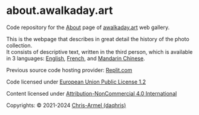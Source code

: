 # about.awalkaday.art
Code repository for the [About](https://about.awalkaday.art) page of [awalkaday.art](https://awalkaday.art) web gallery. 

This is the webpage that describes in great detail the history of the photo collection.   
It consists of descriptive text, written in the third person, which is available in 3 languages: [English](https://about.awalkaday.art/), [French](https://about.awalkaday.art/fr.html), and [Mandarin Chinese](https://about.awalkaday.art/zh.html). 

Previous source code hosting provider: [Replit.com](https://replit.com/@daqhris/about-awalkaday-art#index.html)  

Code licensed under [European Union Public License 1.2](/LICENSE)

Content licensed under [Attribution-NonCommercial 4.0 International](https://creativecommons.org/licenses/by-nc/4.0/legalcode)

Copyrights: © 2021-2024 [Chris-Armel (daqhris)](https://github.com/daqhris)  
